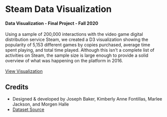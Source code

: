 # Steam Data Visualization
#### Data Visualization - Final Project - Fall 2020
Using a sample of 200,000 interactions with the video game digital distribution service Steam, we created a D3 visualization showing the popularity of 5,153 different games by copies purchased, average time spent playing, and total time played. Although this isn't a complete list of activities on Steam, the sample size is large enough to provide a solid overview of what was happening on the platform in 2016.<br><br>
[View Visualization](https://mhalle0.github.io/csci-3395-2-final-visualization/)
## Credits
- Designed & developed by Joseph Baker, Kimberly Anne Fontillas, Marlee Jackson, and Morgen Halle
- [Dataset Source](https://www.kaggle.com/tamber/steam-video-games)
